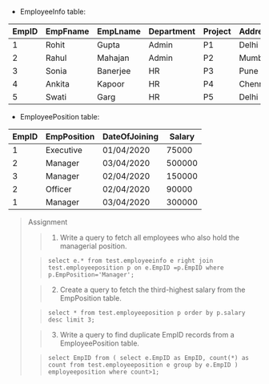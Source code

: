 * EmployeeInfo  table:

|EmpID  |EmpFname   |EmpLname   |Department |Project    |Address    |DOB            |Gender|
|-------|-----------|-----------|-----------|-----------|-----------|---------------|--------|
| 1		|Rohit		|Gupta		|Admin		|P1			|Delhi	    |02/12/1979	    |Male|
| 2		|Rahul		|Mahajan	|Admin		|P2			|Mumbai	    |10/10/1986	    |Male| 
| 3		|Sonia		|Banerjee	|HR			|P3			|Pune	    |05/06/1983	    |Female| 
| 4		|Ankita		|Kapoor		|HR			|P4			|Chennai	|28/11/1983	    |Female| 
| 5		|Swati		|Garg		|HR			|P5			|Delhi	    |06/04/1991	    |Female| 

* EmployeePosition table:

|EmpID	|EmpPosition|  DateOfJoining| 	Salary  |
|-------|-----------|---------------|-----------|
|1		|Executive 	|01/04/2020		|75000      | 
|2		|Manager 	|03/04/2020		|500000      |
|3		|Manager	|02/04/2020		|150000      |
|2		|Officer	|02/04/2020		|90000      |
|1		|Manager 	|03/04/2020		|300000      |


> Assignment
>>1. Write a query to fetch all employees who also hold the managerial position.
> 
>>`select e.* from test.employeeinfo e right join test.employeeposition p on e.EmpID =p.EmpID
where p.EmpPosition='Manager';`
> 
>>2. Create a query to fetch the third-highest salary from the EmpPosition table.
>
>>`select * from test.employeeposition p order by p.salary desc limit 3;`
> 
>>3. Write a query to find duplicate EmpID records from a EmployeePosition table.
> 
>>`select EmpID from (
select e.EmpID as EmpID, count(*) as count from test.employeeposition e group by e.EmpID
) employeeposition where count>1;` 
> 

